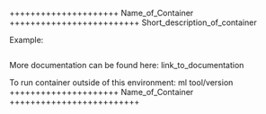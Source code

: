 

+++++++++++++++++++++ Name_of_Container +++++++++++++++++++++++++
Short_description_of_container

Example:
```
```

More documentation can be found here: link_to_documentation

To run container outside of this environment: ml tool/version
+++++++++++++++++++++ Name_of_Container +++++++++++++++++++++++++

